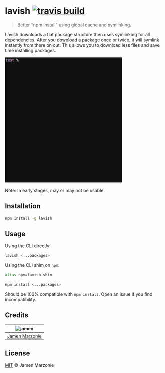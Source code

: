 # lavish [![travis build][travis-icon]][travis]
> Better "npm install" using global cache and symlinking.

Lavish downloads a flat package structure then uses symlinking for all dependencies.  After you download a package once or twice, it will symlink instantly from there on out.  This allows you to download less files and save time installing packages.

![Usage][usage-gif]

Note: In early stages, may or may not be usable.

## Installation
```sh
npm install -g lavish
```

## Usage
Using the CLI directly:
```sh
lavish <...packages>
```

Using the CLI shim on `npm`:
```sh
alias npm=lavish-shim
```
```sh
npm install <...packages>
```

Should be 100% compatible with `npm install`.  Open an issue if you find incompatibility.

## Credits
| ![jamen][avatar] |
|:---:|
| [Jamen Marzonie][github] |

## License
[MIT](LICENSE) &copy; Jamen Marzonie

[avatar]: https://avatars.githubusercontent.com/u/6251703?v=3&s=125
[github]: https://github.com/jamen
[usage-gif]: docs/usage.gif
[travis-icon]: https://travis-ci.org/jamen/lavish.svg
[travis]: https://travis-ci.org/jamen/lavish
